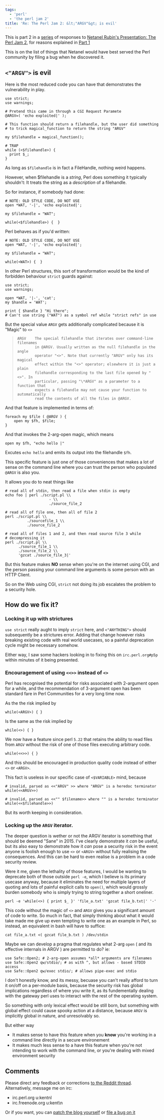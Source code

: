 ```yaml
---
tags:
  - 'perl'
  - 'the perl jam 2'
title: 'Re: The Perl Jam 2: &lt;"ARGV"&gt; is evil'
---
```


This is part 2 in a [series](/blog/tag/the-perl-jam-2) of responses to
[Netanel Rubin's Presentation: The Perl Jam 2](https://www.youtube.com/watch?v=eH_u3C2WwQ0),
for reasons explained in [Part 1](/blog/2015/12/31/re-the-perl-jam-2-cgi-sucks/)

This is on the list of things that Netanel would have best served the Perl
community by filing a bug when he discovered it.

## `<"ARGV">` is evil

Here is the most reduced code you can have that demonstrates the
vulnerability in play.

    use strict;
    use warnings;

    # Pretend this came in through a CGI Request Paramete
    @ARGV=( 'echo exploited|' );

    # This function should return a filehandle, but the user did something
    # to trick magical_function to return the string "ARGV"

    my $filehandle = magical_function();

    # TRAP
    while (<$filehandle>) {
      print $_;
    }

As long as `$filehandle` is in fact a FileHandle, nothing weird happens.

However, when $filehandle is a *string*, Perl does something it typically
shouldn't: It treats the string as a *description* of a filehandle.

So for instance, if somebody had done:

    # NOTE: OLD STYLE CODE, DO NOT USE
    open *WAT, '-|', 'echo exploited|';

    my $filehandle = "WAT";

    while(<$filehandle>) {  }

Perl behaves as if you'd written:

    # NOTE: OLD STYLE CODE, DO NOT USE
    open *WAT, '-|', 'echo exploited|';

    my $filehandle = "WAT";

    while(<WAT>) {  }

In other Perl structures, this sort of transformation would be the kind of
forbidden behaviour `strict` guards against:

    use strict;
    use warnings;

    open *WAT, '|-', 'cat';
    my $handle = 'WAT';

    print { $handle } "Hi there";
    # Can't use string ("WAT") as a symbol ref while "strict refs" in use

But the special value `ARGV` gets additionally complicated because it is
"Magic" to `<>`

>     ARGV    The special filehandle that iterates over command-line filenames
>             in @ARGV. Usually written as the null filehandle in the angle
>             operator "<>". Note that currently "ARGV" only has its magical
>             effect within the "<>" operator; elsewhere it is just a plain
>             filehandle corresponding to the last file opened by "<>". In
>             particular, passing "\*ARGV" as a parameter to a function that
>             expects a filehandle may not cause your function to automatically
>             read the contents of all the files in @ARGV.

And that feature is implemented in terms of:

    foreach my $file ( @ARGV ) {
        open my $fh, $file;
    }

And that invokes the 2-arg-open magic, which means

    open my $fh, "echo hello |"

Excutes `echo hello` and emits its output into the filehandle `$fh`.

This specific feature is just one of those conveniences that makes a lot of
sense on the command line where you can trust the person who populated
`@ARGV` is also you.

It allows you do to neat things like

    # read all of stdin, then read a file when stdin is empty
    echo foo | perl ./script.pl \\
                        - \\
                        ./source_file_2

    # read all of file one, then all of file 2
    perl ./script.pl \\
              ./sourcefile_1 \\
              ./source_file_2

    # read all of files 1 and 2, and then read source file 3 while
    # decompressing it
    perl ./script.pl \\
          ./source_file_1 \\
          ./source_file_2 \\
          'gzcat ./source_file_3|'

But this feature makes **NO** sense when you're on the internet using CGI, and the person passing your command line arguments is some person with an HTTP Client.

So on the Web using CGI, `strict` not doing its job escalates the problem to a security hole.

## How do we fix it?

### Locking it up with strictures

`use strict` really aught to imply `strict` here, and `<"ANYTHING">` should subsequently be a strictures error. Adding that change however risks
breaking existing code with real world usecases, so a painful deprecation cycle might be necessary somehow.

Either way, I saw some hackers looking in to fixing this on `irc.perl.org#p5p` within minutes of it being presented.

### Encouragement of using `<<>>` instead of `<>`

Perl has recognised the potential for risks associated with 2-argument open for a while,
and the recommendation of 3-argument open has been standard fare in Perl Communities for a very long time now.

As the the risk implied by

    while(<ARGV>) { }

Is the same as the risk implied by

    while(<>) { }

We now have a feature since perl `5.22` that retains the ability to read files from `ARGV` without the risk
of one of those files executing arbitrary code.

    while(<<>>) { }

And this should be encouraged in production quality code instead of either `<>` or `<ARGV>`.

This fact is useless in our specific case of `<$VARIABLE>` mind, because

    # invalid, parsed as <<"ARGV" >> where "ARGV" is a heredoc terminator
    while(<<ARGV>>)

    # invalid, parsed as <<"" $filename>> where "" is a heredoc terminator
    while(<<$filehandle>>)

But its worth keeping in consideration.

### Locking up the `ARGV` iterator.

The deeper question is wether or not the ARGV iterator is something that should be deemed "Sane" in 2015.
I've clearly demonstrate it *can* be useful, but its also easy to demonstrate how it *can* pose a security
risk in the event anyone is foolish enough to use `<>` or `<ARGV>` without fully realising the consequences.
And this can be hard to even realise is a problem in a code security review.

Were it me, given the lethality of those features, I would be wanting to deprecate both of those outside `perl -e`,
which I believe is its primary usecase anyway, because it eliminates the need for multiple layers of quoting and lots
of painful explicit calls to `open()`, which would grossly burden somebody who is simply trying to string together a short oneliner.

    perl -e 'while(<>) { print $_ }' 'file_a.txt' 'gzcat file_b.txt|' '-'

This code without the magic of `<>` and `ARGV` gives you a significant amount of code to write.
So much in fact, that simply thinking about what it would take made me give up even tempting to write one as an example in Perl, so instead,
an equivalent in bash will have to suffice:

    cat file_a.txt <( gzcat file_b.txt ) /dev/stdin

Maybe we can develop a pragma that regulates what 2-arg `open` ( and its effective internals in ARGV ) are permitted to do?
ie:

    use Safe::Open2; # 2-arg-open assumes *all* arguments are filenames
    use Safe::Open2 qw/stdio/; # as with ^, but allows - based STDIO access
    use Safe::Open2 qw/exec stdio/; # allows pipe-exec and stdio

I don't honestly know, and its messy, becuase you can't really afford to turn it on/off on a per-module basis, because the security
risk has global implications regardless of where you write it, as its fundementally dealing with the gateway perl uses to interact with the rest
of the operating system.

So something with only lexical effect would be still born, but something with global effect could cause spooky action at a distance,
because `ARGV` is implicitly global in nature, and unresolvably so.

But either way

- It makes sense to have this feature when you **know** you're working in a command line directly in a secure environement
- It makes much less sense to a have this feature when you're not intending to work with the command line, or you're dealing with mixed environment security

## Comments

Please direct any feedback or corrections [to the Reddit thread](https://www.reddit.com/r/perl/comments/3yzkjq/re_the_perl_jam_2_argv_is_evil/). Alternatively, message me on irc:

  - irc.perl.org u:kentnl
  - irc.freenode.org u:kent\n

Or if you want, you can [patch the blog yourself](https://github.com/kentfredric/kentfredric.github.io/pulls)
or [file a bug on it](https://github.com/kentfredric/kentfredric.github.io/issues)
